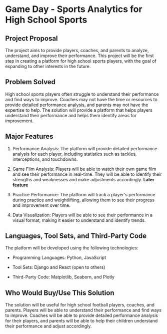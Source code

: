 # Game Day - Sports Analytics for High School Sports 

## Project Proposal 

The project aims to provide players, coaches, and parents to analyze, understand, and improve their performance. This project will be the first step in creating a platform for high school sports players, with the goal of expanding to other interests in the future. 

## Problem Solved 

High school sports players often struggle to understand their performance and find ways to improve. Coaches may not have the time or resources to provide detailed performance analysis, and parents may not have the expertise to help. The solution will provide a platform that helps players understand their performance and helps them identify areas for improvement. 

## Major Features 

1. Performance Analysis: The platform will provide detailed performance analysis for each player, including statistics such as tackles, interceptions, and touchdowns. 

2. Game Film Analysis: Players will be able to watch their own game film and see their performance in real-time. They will be able to identify their strengths and weaknesses and make adjustments accordingly. **Later feature**

3. Practice Performance: The platform will track a player's performance during practice and weightlifting, allowing them to see their progress and improvement over time. 

4. Data Visualization: Players will be able to see their performance in a visual format, making it easier to understand and identify trends. 

## Languages, Tool Sets, and Third-Party Code 

The platform will be developed using the following technologies: 

- Programming Languages: Python, JavaScript 

- Tool Sets: Django and React (open to others)

- Third-Party Code: Matplotlib, Seaborn, and Plotly 

## Who Would Buy/Use This Solution 

The solution will be useful for high school football players, coaches, and parents. Players will be able to understand their performance and find ways to improve. Coaches will be able to provide detailed performance analysis for their players, and parents will be able to help their children understand their performance and adjust accordingly. 
